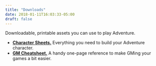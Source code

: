```yaml
---
title: "Downloads"
date: 2018-01-11T16:03:33-05:00
draft: false
---
```


Downloadable, printable assets you can use to play Adventure.

- **[Character Sheets.](/downloads/character-sheets.pdf)** Everything you need to build your Adventure character.
- **[GM Cheatsheet.](/downloads/gm-cheatsheet.pdf)** A handy one-page reference to make GMing your games a bit easier.